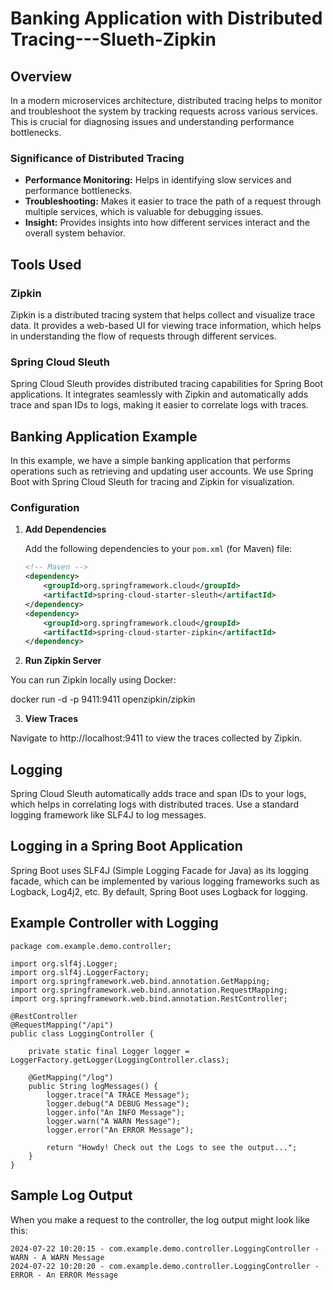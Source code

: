 
# Banking Application with Distributed Tracing---Slueth-Zipkin

## Overview

In a modern microservices architecture, distributed tracing helps to monitor and troubleshoot the system by tracking requests across various services. This is crucial for diagnosing issues and understanding performance bottlenecks.

### Significance of Distributed Tracing

- **Performance Monitoring:** Helps in identifying slow services and performance bottlenecks.
- **Troubleshooting:** Makes it easier to trace the path of a request through multiple services, which is valuable for debugging issues.
- **Insight:** Provides insights into how different services interact and the overall system behavior.

## Tools Used

### Zipkin

Zipkin is a distributed tracing system that helps collect and visualize trace data. It provides a web-based UI for viewing trace information, which helps in understanding the flow of requests through different services.

### Spring Cloud Sleuth

Spring Cloud Sleuth provides distributed tracing capabilities for Spring Boot applications. It integrates seamlessly with Zipkin and automatically adds trace and span IDs to logs, making it easier to correlate logs with traces.

## Banking Application Example

In this example, we have a simple banking application that performs operations such as retrieving and updating user accounts. We use Spring Boot with Spring Cloud Sleuth for tracing and Zipkin for visualization.

### Configuration

1. **Add Dependencies**

   Add the following dependencies to your `pom.xml` (for Maven) file:

   ```xml
   <!-- Maven -->
   <dependency>
       <groupId>org.springframework.cloud</groupId>
       <artifactId>spring-cloud-starter-sleuth</artifactId>
   </dependency>
   <dependency>
       <groupId>org.springframework.cloud</groupId>
       <artifactId>spring-cloud-starter-zipkin</artifactId>
   </dependency>

2. **Run Zipkin Server**

You can run Zipkin locally using Docker:

docker run -d -p 9411:9411 openzipkin/zipkin

3. **View Traces**

Navigate to http://localhost:9411 to view the traces collected by Zipkin.

## Logging
Spring Cloud Sleuth automatically adds trace and span IDs to your logs, which helps in correlating logs with distributed traces. Use a standard logging framework like SLF4J to log messages.

## Logging in a Spring Boot Application
Spring Boot uses SLF4J (Simple Logging Facade for Java) as its logging facade, which can be implemented by various logging frameworks such as Logback, Log4j2, etc. By default, Spring Boot uses Logback for logging.

## Example Controller with Logging

```
package com.example.demo.controller;

import org.slf4j.Logger;
import org.slf4j.LoggerFactory;
import org.springframework.web.bind.annotation.GetMapping;
import org.springframework.web.bind.annotation.RequestMapping;
import org.springframework.web.bind.annotation.RestController;

@RestController
@RequestMapping("/api")
public class LoggingController {

    private static final Logger logger = LoggerFactory.getLogger(LoggingController.class);

    @GetMapping("/log")
    public String logMessages() {
        logger.trace("A TRACE Message");
        logger.debug("A DEBUG Message");
        logger.info("An INFO Message");
        logger.warn("A WARN Message");
        logger.error("An ERROR Message");

        return "Howdy! Check out the Logs to see the output...";
    }
}

```
## Sample Log Output

When you make a request to the controller, the log output might look like this:



```2024-07-22 10:20:15 - com.example.demo.controller.LoggingController - INFO - An INFO Message
2024-07-22 10:20:15 - com.example.demo.controller.LoggingController - WARN - A WARN Message
2024-07-22 10:20:20 - com.example.demo.controller.LoggingController - ERROR - An ERROR Message

